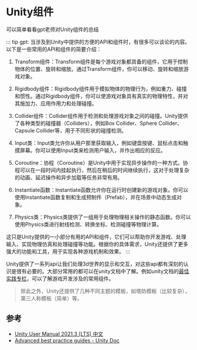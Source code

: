 # Unity组件

可以简单看看gpt老师对Unity组件的总结

::: tip gpt:
当涉及到Unity中提供的方便的API和组件时，有很多可以谈论的内容。以下是一些常用的API和组件的简要介绍：

1. Transform组件：Transform组件是每个游戏对象都具备的组件，它用于控制物体的位置、旋转和缩放。通过Transform组件，你可以移动、旋转和缩放游戏对象。

2. Rigidbody组件：Rigidbody组件用于模拟物体的物理行为，例如重力、碰撞和惯性。通过Rigidbody组件，你可以使游戏对象具有真实的物理特性，并对其施加力、应用作用力和处理碰撞。

3. Collider组件：Collider组件用于检测和处理游戏对象之间的碰撞。Unity提供了各种类型的碰撞器（Colliders），例如Box Collider、Sphere Collider、Capsule Collider等，用于不同形状的碰撞检测。

4. Input类：Input类允许你从用户那里获取输入，例如键盘按键、鼠标点击和触摸屏幕。你可以使用Input类来检测用户输入，并作出相应的反应。

5. Coroutine：协程（Coroutine）是Unity中用于实现异步操作的一种方式。协程可以在一段时间内挂起执行，然后在稍后的时间继续执行，这对于处理复杂的动画、延迟操作和异步加载等任务非常有用。

6. Instantiate函数：Instantiate函数允许你在运行时创建新的游戏对象。你可以使用Instantiate函数复制和生成预制件（Prefab），并在场景中动态生成对象。

7. Physics类：Physics类提供了一组用于处理物理相关操作的静态函数。你可以使用Physics类进行射线检测、转换坐标、检测碰撞等物理计算。

这只是Unity提供的一小部分有用的API和组件，它们可以帮助你开发游戏、处理输入、实现物理仿真和处理碰撞等功能。根据你的具体需求，Unity还提供了更多强大的功能和工具，用于实现各种游戏机制和效果。
:::

Unity提供了一系列api让我们处理3d世界的显示和交互，对这些api都有深刻的认识是很有必要的。大部分常用的都可以在unity文档中了解。例如unity文档的[最佳实践专栏](https://docs.unity3d.com/Manual/best-practice-guides.html)，可以了解游戏开发涉及的常用组件。
> 除此之外，Unity还提供了几种不同主题的模板，如塔防模板（比较复杂），第三人称模板（简单）等。

## 参考
- [Unity User Manual 2021.3 (LTS) 中文](https://docs.unity3d.com/cn/current/Manual/index.html)
- [Advanced best practice guides - Unity Doc](https://docs.unity3d.com/Manual/best-practice-guides.html)
